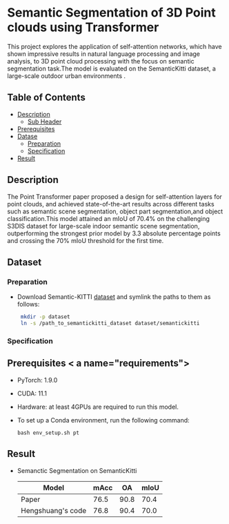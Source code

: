 # Semantic Segmentation of 3D Point clouds using Transformer 

This project explores the application of self-attention networks,  which have shown impressive results in natural language processing and image analysis, to 3D point cloud processing with the focus on semantic segmentation task.The model is evaluated on the SemanticKitti dataset, a large-scale outdoor urban environments .

## Table of Contents

- [Description](#description)
  - [Sub Header](#subheader-name)
- [Prerequisites](#requirements)
- [Datase](#dataset)
  - [Preparation](#dataset_preparation)
  - [Specification](#dataset_description)
- [Result](#results)



## Description <a name="description"></a>
The Point Transformer paper proposed a design for self-attention layers for point clouds, and achieved state-of-the-art results across different tasks such as semantic scene segmentation, object part segmentation,and object classification.This model attained an mIoU of 70.4% on the challenging S3DIS dataset for large-scale indoor semantic scene segmentation, outperforming the strongest prior model by 3.3 absolute percentage points and crossing the 70% mIoU threshold for the first time. 
## Dataset <a name="dataset"></a>

### Preparation <a name="dataset_preparation"></a>


- Download Semantic-KITTI [dataset](http://semantic-kitti.org/dataset.html) and symlink the paths to them as follows:

  ```sh
   mkdir -p dataset
   ln -s /path_to_semantickitti_dataset dataset/semantickitti
   ```

### Specification <a name="dataset_description"></a>


## Prerequisites < a name="requirements"></a>
- PyTorch: 1.9.0
- CUDA: 11.1
- Hardware: at least 4GPUs are required to run this model.
- To set up a Conda environment, run the following command:

  ```
  bash env_setup.sh pt
  ```
## Result <a name="results"></a>

- Semanctic Segmentation on SemanticKitti

  |Model | mAcc | OA | mIoU |
  |-------| ------| ----| -------|
  |Paper| 76.5 | 90.8 | 70.4 |
  |Hengshuang's code | 76.8 | 90.4 | 70.0 |

